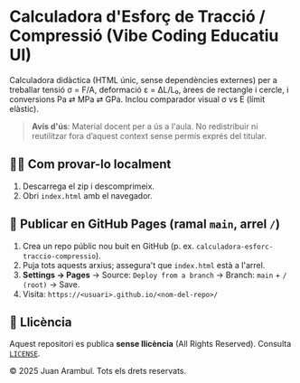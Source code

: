 # Calculadora d'Esforç de Tracció / Compressió (Vibe Coding Educatiu UI)

Calculadora didàctica (HTML únic, sense dependències externes) per a treballar tensió σ = F/A, deformació ε = ΔL/L₀, àrees de rectangle i cercle, i conversions Pa ⇄ MPa ⇄ GPa. Inclou comparador visual σ vs E (límit elàstic).

> **Avís d'ús**: Material docent per a ús a l'aula. No redistribuir ni reutilitzar fora d’aquest context sense permís exprés del titular.

## 👩‍🏫 Com provar-lo localment
1. Descarrega el zip i descomprimeix.
2. Obri `index.html` amb el navegador.

## 🚀 Publicar en GitHub Pages (ramal `main`, arrel `/`)
1. Crea un repo públic nou buit en GitHub (p. ex. `calculadora-esforc-traccio-compressio`).
2. Puja tots aquests arxius; assegura't que `index.html` està a l'arrel.
3. **Settings → Pages** → Source: `Deploy from a branch` → Branch: `main` + `/ (root)` → Save.
4. Visita: `https://<usuari>.github.io/<nom-del-repo>/`

## 📄 Llicència
Aquest repositori es publica **sense llicència** (All Rights Reserved). Consulta [`LICENSE`](./LICENSE).

© 2025 Juan Arambul. Tots els drets reservats.
